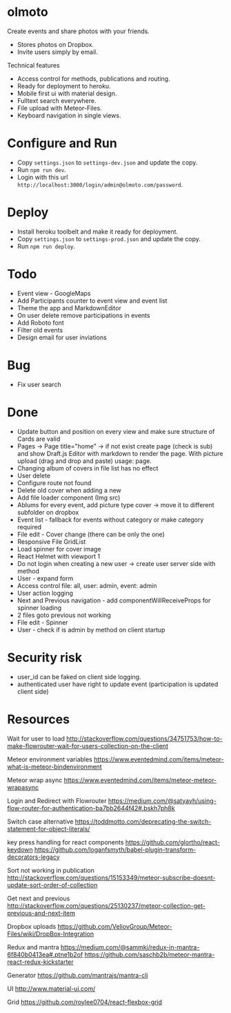 # olmoto

Create events and share photos with your friends.

* Stores photos on Dropbox.
* Invite users simply by email.

Technical features

* Access control for methods, publications and routing.
* Ready for deployment to heroku.
* Mobile first ui with material design.
* Fulltext search everywhere.
* File upload with Meteor-Files.
* Keyboard navigation in single views.

# Configure and Run

* Copy `settings.json` to `settings-dev.json` and update the copy.
* Run `npm run dev`.
* Login with this url `http://localhost:3000/login/admin@olmoto.com/password`.

# Deploy

* Install heroku toolbelt and make it ready for deployment.
* Copy `settings.json` to `settings-prod.json` and update the copy.
* Run `npm run deploy`.

# Todo

* Event view - GoogleMaps
* Add Participants counter to event view and event list
* Theme the app and MarkdownEditor
* On user delete remove participations in events
* Add Roboto font
* Filter old events
* Design email for user inviations

# Bug

* Fix user search

# Done

* Update button and position on every view and make sure structure of Cards are valid
* Pages -> Page title="home" -> if not exist create page (check is sub) and show Draft.js Editor with markdown to render the page. With picture upload (drag and drop and paste) usage: page.
* Changing album of covers in file list has no effect
* User delete
* Configure route not found
* Delete old cover when adding a new
* Add file loader component (Img src)
* Ablums for every event, add picture type cover -> move it to different subfolder on dropbox
* Event list - fallback for events without category or make category required
* File edit - Cover change (there can be only the one)
* Responsive File GridList
* Load spinner for cover image
* React Helmet with viewport 1
* Do not login when creating a new user -> create user server side with method
* User - expand form
* Access control file: all, user: admin, event: admin
* User action logging
* Next and Previous navigation - add componentWillReceiveProps for spinner loading
* 2 files goto previous not working
* File edit - Spinner
* User - check if is admin by method on client startup

# Security risk

* user_id can be faked on client side logging.
* authenticated user have right to update event (participation is updated client side)

# Resources

Wait for user to load
http://stackoverflow.com/questions/34751753/how-to-make-flowrouter-wait-for-users-collection-on-the-client

Meteor environment variables
https://www.eventedmind.com/items/meteor-what-is-meteor-bindenvironment

Meteor wrap async
https://www.eventedmind.com/items/meteor-meteor-wrapasync

Login and Redirect with Flowrouter
https://medium.com/@satyavh/using-flow-router-for-authentication-ba7bb2644f42#.bskh7ph8k

Switch case alternative
https://toddmotto.com/deprecating-the-switch-statement-for-object-literals/

key press handling for react components
https://github.com/glortho/react-keydown
https://github.com/loganfsmyth/babel-plugin-transform-decorators-legacy

Sort not working in publication
http://stackoverflow.com/questions/15153349/meteor-subscribe-doesnt-update-sort-order-of-collection

Get next and previous
http://stackoverflow.com/questions/25130237/meteor-collection-get-previous-and-next-item

Dropbox uploads
https://github.com/VeliovGroup/Meteor-Files/wiki/DropBox-Integration

Redux and mantra
https://medium.com/@sammkj/redux-in-mantra-6f840b0413ea#.ptne1b2of
https://github.com/saschb2b/meteor-mantra-react-redux-kickstarter

Generator
https://github.com/mantrajs/mantra-cli

UI
http://www.material-ui.com/

Grid
https://github.com/roylee0704/react-flexbox-grid
